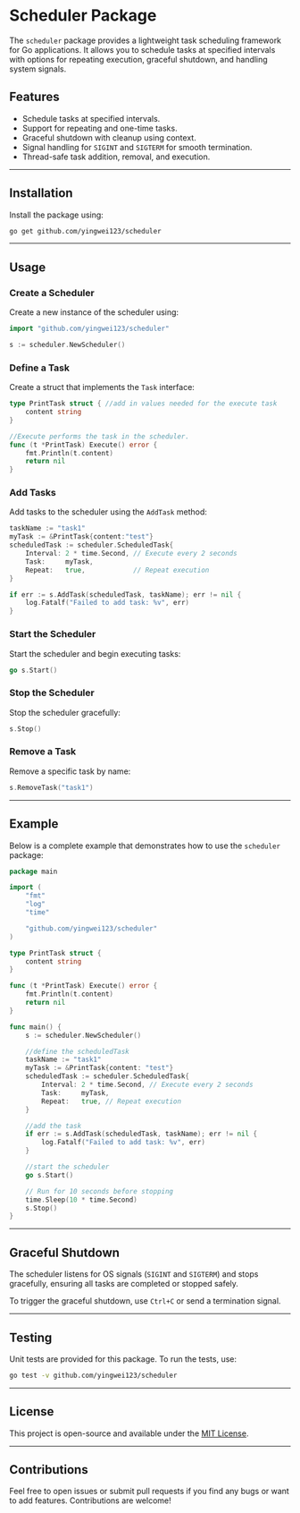 
# Scheduler Package

The `scheduler` package provides a lightweight task scheduling framework for Go applications. It allows you to schedule tasks at specified intervals with options for repeating execution, graceful shutdown, and handling system signals.

## Features

- Schedule tasks at specified intervals.
- Support for repeating and one-time tasks.
- Graceful shutdown with cleanup using context.
- Signal handling for `SIGINT` and `SIGTERM` for smooth termination.
- Thread-safe task addition, removal, and execution.

---

## Installation

Install the package using:

```bash
go get github.com/yingwei123/scheduler
```

---

## Usage

### Create a Scheduler

Create a new instance of the scheduler using:

```go
import "github.com/yingwei123/scheduler"

s := scheduler.NewScheduler()
```

### Define a Task

Create a struct that implements the `Task` interface:

```go
type PrintTask struct { //add in values needed for the execute task
	content string
}

//Execute performs the task in the scheduler.
func (t *PrintTask) Execute() error {
	fmt.Println(t.content)
	return nil
}
```

### Add Tasks

Add tasks to the scheduler using the `AddTask` method:

```go
taskName := "task1"
myTask := &PrintTask{content:"test"}
scheduledTask := scheduler.ScheduledTask{
    Interval: 2 * time.Second, // Execute every 2 seconds
    Task:     myTask,
    Repeat:   true,            // Repeat execution
}

if err := s.AddTask(scheduledTask, taskName); err != nil {
    log.Fatalf("Failed to add task: %v", err)
}
```

### Start the Scheduler

Start the scheduler and begin executing tasks:

```go
go s.Start()
```

### Stop the Scheduler

Stop the scheduler gracefully:

```go
s.Stop()
```

### Remove a Task

Remove a specific task by name:

```go
s.RemoveTask("task1")
```

---

## Example

Below is a complete example that demonstrates how to use the `scheduler` package:

```go
package main

import (
    "fmt"
    "log"
    "time"

    "github.com/yingwei123/scheduler"
)

type PrintTask struct {
	content string
}

func (t *PrintTask) Execute() error {
	fmt.Println(t.content)
	return nil
}

func main() {
    s := scheduler.NewScheduler()

    //define the scheduledTask
	taskName := "task1"
	myTask := &PrintTask{content: "test"}
	scheduledTask := scheduler.ScheduledTask{
		Interval: 2 * time.Second, // Execute every 2 seconds
		Task:     myTask,
		Repeat:   true, // Repeat execution
	}

    //add the task
	if err := s.AddTask(scheduledTask, taskName); err != nil {
		log.Fatalf("Failed to add task: %v", err)
	}

    //start the scheduler
	go s.Start()

    // Run for 10 seconds before stopping
    time.Sleep(10 * time.Second)
    s.Stop()
}
```

---

## Graceful Shutdown

The scheduler listens for OS signals (`SIGINT` and `SIGTERM`) and stops gracefully, ensuring all tasks are completed or stopped safely.

To trigger the graceful shutdown, use `Ctrl+C` or send a termination signal.

---

## Testing

Unit tests are provided for this package. To run the tests, use:

```bash
go test -v github.com/yingwei123/scheduler
```

---

## License

This project is open-source and available under the [MIT License](LICENSE.md).

---

## Contributions

Feel free to open issues or submit pull requests if you find any bugs or want to add features. Contributions are welcome!